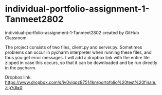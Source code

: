 # individual-portfolio-assignment-1-Tanmeet2802
individual-portfolio-assignment-1-Tanmeet2802 created by GitHub Classroom

The project consists of two files, client.py and server.py. Sometimes problems can occur in pycharm interpreter when running these files,
and thus you get error messages. I will add a dropbox link with the entire file zipped in case this occurs,
so that it can be downloaded and be run directly in the pycharm.

Dropbox link: https://www.dropbox.com/s/iv0vjqpz87514kn/portofolio%20test%20finale.zip?dl=0
